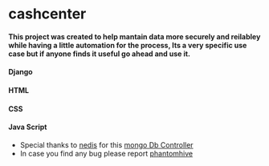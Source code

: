 # cashcenter

#### This project was created to help mantain data more securely and reilabley while having a little automation for the process, Its a very specific use case but if anyone finds it useful go ahead and use it.

#### Django
#### HTML
#### CSS
#### Java Script

- Special thanks to [nedis](https://github.com/nesdis) for this [mongo Db Controller](https://github.com/nesdis/djongo)
- In case you find any bug please report [phantomhive](mailto:khetanatulz@gmail.com?subject=[GitHub]%20cashcenter%20Bug%20Report)
